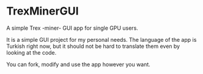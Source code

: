 # TrexMinerGUI
A simple Trex -miner- GUI app for single GPU users.

It is a simple GUI project for my personal needs. The language of the app is Turkish right now, but it should not be hard to translate them even by looking at the code.

You can fork, modify and use the app however you want.